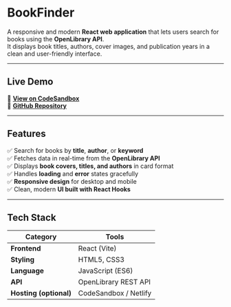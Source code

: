 # BookFinder
A responsive and modern **React web application** that lets users search for books using the **OpenLibrary API**.  
It displays book titles, authors, cover images, and publication years in a clean and user-friendly interface.

---
##  Live Demo

🔗 **[View on CodeSandbox](https://codesandbox.io/p/sandbox/r5t8mw)**  
🔗 **[GitHub Repository](https://github.com/Bindhu92/BookFinder)**

---
## Features

✅ Search for books by **title**, **author**, or **keyword**  
✅ Fetches data in real-time from the **OpenLibrary API**  
✅ Displays **book covers, titles, and authors** in card format  
✅ Handles **loading** and **error** states gracefully  
✅ **Responsive design** for desktop and mobile  
✅ Clean, modern **UI built with React Hooks**

---

##  Tech Stack

| Category | Tools |
|-----------|-------|
| **Frontend** | React (Vite) |
| **Styling** | HTML5, CSS3 |
| **Language** | JavaScript (ES6) |
| **API** | OpenLibrary REST API |
| **Hosting (optional)** | CodeSandbox / Netlify |




